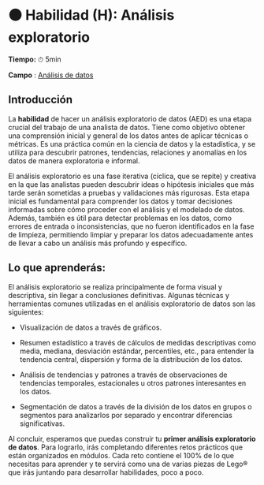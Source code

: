 # ⚫ Habilidad (H): Análisis exploratorio

**Tiempo:** ⏱ 5min

**Campo** : [Análisis de datos](...)

## Introducción

La **habilidad** de hacer un análisis exploratorio de datos (AED) es una etapa crucial del trabajo de una analista de datos. Tiene como objetivo obtener una comprensión inicial y general de los datos antes de aplicar técnicas o métricas. Es una práctica común en la ciencia de datos y la estadística, y se utiliza para descubrir patrones, tendencias, relaciones y anomalías en los datos de manera exploratoria e informal.

El análisis exploratorio es una fase iterativa (cíclica, que se repite) y creativa en la que las analistas pueden descubrir ideas o hipótesis iniciales que más tarde serán sometidas a pruebas y validaciones más rigurosas. Esta etapa inicial es fundamental para comprender los datos y tomar decisiones informadas sobre cómo proceder con el análisis y el modelado de datos. Además, también es útil para detectar problemas en los datos, como errores de entrada o inconsistencias, que no fueron identificados en la fase de limpieza, permitiendo limpiar y preparar los datos adecuadamente antes de llevar a cabo un análisis más profundo y específico.

## Lo que aprenderás:

El análisis exploratorio se realiza principalmente de forma visual y descriptiva, sin llegar a conclusiones definitivas. Algunas técnicas y herramientas comunes utilizadas en el análisis exploratorio de datos son las siguientes:

- Visualización de datos a través de gráficos.

- Resumen estadístico a través de cálculos de medidas descriptivas como   media, mediana, desviación estándar, percentiles, etc., para entender la tendencia central, dispersión y forma de la distribución de los datos.

- Análisis de tendencias y patrones a través de observaciones de tendencias temporales, estacionales u otros patrones interesantes en los datos.

- Segmentación de datos a través de la división de los datos en grupos o segmentos para analizarlos por separado y encontrar diferencias significativas.

Al concluir, esperamos que puedas construir tu **primer análisis exploratorio de datos**. Para lograrlo, irás completando diferentes retos prácticos que están organizados en módulos. Cada reto contiene el 100% de lo que necesitas para aprender y te servirá como una de varias piezas de Lego® que irás juntando para desarrollar habilidades, poco a poco.
